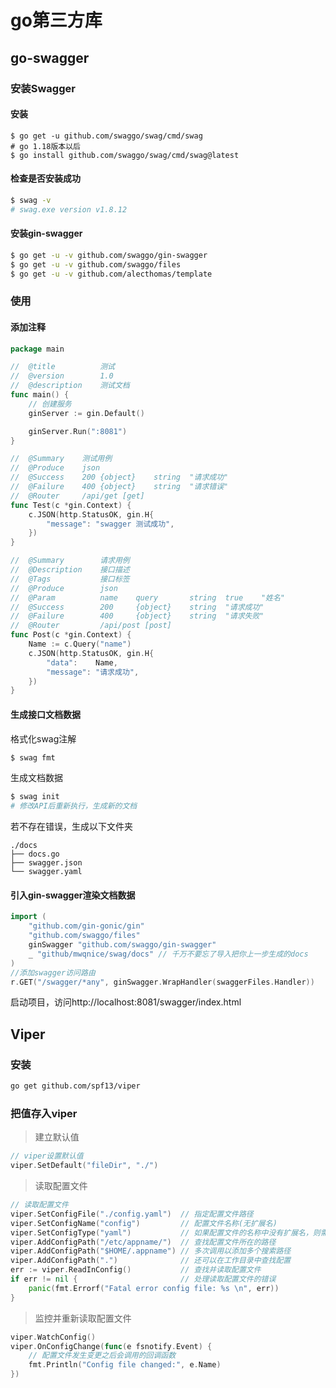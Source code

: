# go第三方库

## go-swagger

### 安装Swagger

#### 安装

```shell
$ go get -u github.com/swaggo/swag/cmd/swag 
# go 1.18版本以后
$ go install github.com/swaggo/swag/cmd/swag@latest
```

#### 检查是否安装成功

```sh
$ swag -v
# swag.exe version v1.8.12
```

#### 安装gin-swagger

```sh
$ go get -u -v github.com/swaggo/gin-swagger
$ go get -u -v github.com/swaggo/files
$ go get -u -v github.com/alecthomas/template
```

### 使用

#### 添加注释

```go
package main

//	@title			测试
//	@version		1.0
//	@description	测试文档
func main() {
	// 创建服务
	ginServer := gin.Default()

	ginServer.Run(":8081")
}
```

```go
//	@Summary	测试用例
//	@Produce	json
//	@Success	200	{object}	string	"请求成功"
//	@Failure	400	{object}	string	"请求错误"
//	@Router		/api/get [get]
func Test(c *gin.Context) {
	c.JSON(http.StatusOK, gin.H{
		"message": "swagger 测试成功",
	})
}

//	@Summary		请求用例
//	@Description	接口描述
//	@Tags			接口标签
//	@Produce		json
//	@Param			name	query		string	true	"姓名"
//	@Success		200		{object}	string	"请求成功"
//	@Failure		400		{object}	string	"请求失败"
//	@Router			/api/post [post]
func Post(c *gin.Context) {
	Name := c.Query("name")
	c.JSON(http.StatusOK, gin.H{
		"data":    Name,
		"message": "请求成功",
	})
}
```

#### 生成接口文档数据

格式化swag注解

```sh
$ swag fmt
```

生成文档数据

```sh
$ swag init
# 修改API后重新执行，生成新的文档
```

若不存在错误，生成以下文件夹

```
./docs
├── docs.go
├── swagger.json
└── swagger.yaml
```

#### 引入gin-swagger渲染文档数据

```go
import (
	"github.com/gin-gonic/gin"
	"github.com/swaggo/files"
	ginSwagger "github.com/swaggo/gin-swagger"
	_ "github/mwqnice/swag/docs" // 千万不要忘了导入把你上一步生成的docs
)
//添加swagger访问路由
r.GET("/swagger/*any", ginSwagger.WrapHandler(swaggerFiles.Handler))
```

启动项目，访问http://localhost:8081/swagger/index.html

## Viper

### 安装

```sh
go get github.com/spf13/viper
```

### 把值存入viper

> 建立默认值

```go
// viper设置默认值
viper.SetDefault("fileDir", "./")
```

> 读取配置文件

```go
// 读取配置文件
viper.SetConfigFile("./config.yaml")  // 指定配置文件路径
viper.SetConfigName("config")         // 配置文件名称(无扩展名)
viper.SetConfigType("yaml")           // 如果配置文件的名称中没有扩展名，则需要配置此项
viper.AddConfigPath("/etc/appname/")  // 查找配置文件所在的路径
viper.AddConfigPath("$HOME/.appname") // 多次调用以添加多个搜索路径
viper.AddConfigPath(".")              // 还可以在工作目录中查找配置
err := viper.ReadInConfig()           // 查找并读取配置文件
if err != nil {                       // 处理读取配置文件的错误
    panic(fmt.Errorf("Fatal error config file: %s \n", err))
}
```

> 监控并重新读取配置文件

```go
viper.WatchConfig()
viper.OnConfigChange(func(e fsnotify.Event) {
    // 配置文件发生变更之后会调用的回调函数
    fmt.Println("Config file changed:", e.Name)
})
```

